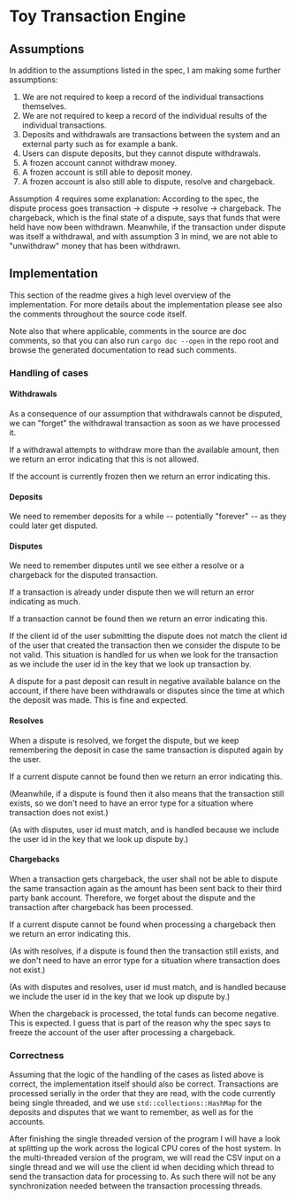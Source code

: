 # Toy Transaction Engine

## Assumptions

In addition to the assumptions listed in the spec, I am making some further assumptions:

1. We are not required to keep a record of the individual transactions themselves.
2. We are not required to keep a record of the individual results of the individual transactions.
3. Deposits and withdrawals are transactions between the system and an external
   party such as for example a bank.
4. Users can dispute deposits, but they cannot dispute withdrawals.
5. A frozen account cannot withdraw money.
6. A frozen account is still able to deposit money.
7. A frozen account is also still able to dispute, resolve and chargeback.

Assumption 4 requires some explanation: According to the spec, the dispute process
goes transaction -> dispute -> resolve -> chargeback. The chargeback, which is the
final state of a dispute, says that funds that were held have now been withdrawn.
Meanwhile, if the transaction under dispute was itself a withdrawal, and with
assumption 3 in mind, we are not able to "unwithdraw" money that has been withdrawn.

## Implementation

This section of the readme gives a high level overview of the implementation.
For more details about the implementation please see also the comments
throughout the source code itself.

Note also that where applicable, comments in the source are doc comments, so that
you can also run `cargo doc --open` in the repo root and browse the generated
documentation to read such comments.

### Handling of cases

#### Withdrawals

As a consequence of our assumption that withdrawals cannot be disputed, we can
"forget" the withdrawal transaction as soon as we have processed it.

If a withdrawal attempts to withdraw more than the available amount, then
we return an error indicating that this is not allowed.

If the account is currently frozen then we return an error indicating this.

#### Deposits

We need to remember deposits for a while -- potentially "forever" -- as they could
later get disputed.

#### Disputes

We need to remember disputes until we see either a resolve or a chargeback for
the disputed transaction.

If a transaction is already under dispute then we will return an error indicating as much.

If a transaction cannot be found then we return an error indicating this.

If the client id of the user submitting the dispute does not match the client id
of the user that created the transaction then we consider the dispute to be not valid.
This situation is handled for us when we look for the transaction as we include
the user id in the key that we look up transaction by.

A dispute for a past deposit can result in negative available balance on the account,
if there have been withdrawals or disputes since the time at which the deposit was made.
This is fine and expected.

#### Resolves

When a dispute is resolved, we forget the dispute, but we keep remembering the deposit
in case the same transaction is disputed again by the user.

If a current dispute cannot be found then we return an error indicating this.

(Meanwhile, if a dispute is found then it also means that the transaction still exists,
so we don't need to have an error type for a situation where transaction does not exist.)

(As with disputes, user id must match, and is handled because we include the user id
in the key that we look up dispute by.)

#### Chargebacks

When a transaction gets chargeback, the user shall not be able to dispute the same transaction
again as the amount has been sent back to their third party bank account. Therefore, we forget
about the dispute and the transaction after chargeback has been processed.

If a current dispute cannot be found when processing a chargeback
then we return an error indicating this.

(As with resolves, if a dispute is found then the transaction still exists, and
we don't need to have an error type for a situation where transaction does not exist.)

(As with disputes and resolves, user id must match, and is handled because we include the user id
in the key that we look up dispute by.)

When the chargeback is processed, the total funds can become negative. This is expected.
I guess that is part of the reason why the spec says to freeze the account of the user
after processing a chargeback.

### Correctness

Assuming that the logic of the handling of the cases as listed above is correct,
the implementation itself should also be correct. Transactions are processed
serially in the order that they are read, with the code currently being
single threaded, and we use `std::collections::HashMap` for the deposits
and disputes that we want to remember, as well as for the accounts.

After finishing the single threaded version of the program I will have
a look at splitting up the work across the logical CPU cores of the host
system. In the multi-threaded version of the program, we will read the CSV
input on a single thread and we will use the client id when deciding which
thread to send the transaction data for processing to. As such there will
not be any synchronization needed between the transaction processing threads.
